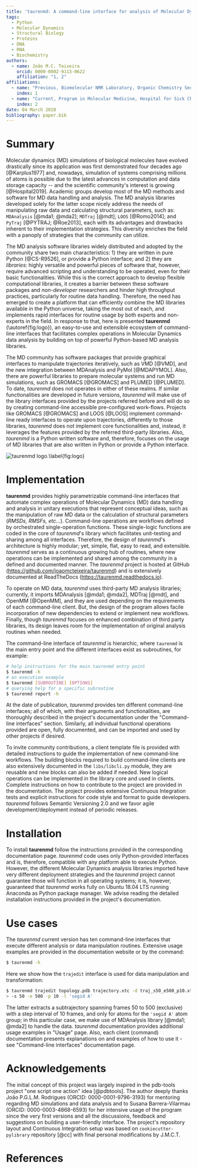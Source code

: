 ```yaml
---
title: 'taurenmd: A command-line interface for analysis of Molecular Dynamics simulations.'
tags:
  - Python
  - Molecular Dynamics
  - Structural Biology
  - Proteins
  - DNA
  - RNA
  - Biochemistry
authors:
  - name: João M.C. Teixeira
    orcid: 0000-0002-9113-0622
    affiliation: "1, 2"
affiliations:
  - name: "Previous, Biomolecular NMR Laboratory, Organic Chemistry Section, Inorganic and Organic Chemistry Department, University of Barcelona, Baldiri Reixac 10-12, Barcelona 08028, Spain"
    index: 1
  - name: "Current, Program in Molecular Medicine, Hospital for Sick Children, Toronto, Ontario M5G 0A4, Canada"
    index: 2
date: 04 March 2020
bibliography: paper.bib
---
```


# Summary

Molecular dynamics (MD) simulations of biological molecules have evolved drastically since its application was first demonstrated four decades ago [@Karplus1977] and, nowadays, simulation of systems comprising millions of atoms is possible due to the latest advances in computation and data storage capacity -- and the scientific community's interest is growing [@Hospital2019]. Academic groups develop most of the MD methods and software for MD data handling and analysis. The MD analysis libraries developed solely for the latter scope nicely address the needs of manipulating raw data and calculating structural parameters, such as: `MDAnalysis` [@mda1; @mda2]; `MDTraj` [@mdt]; `LOOS` [@Romo2014]; and `PyTraj` [@PYTRAJ; @Roe2013], each with its advantages and drawbacks inherent to their implementation strategies. This diversity enriches the field with a panoply of strategies that the community can utilize.

The MD analysis software libraries widely distributed and adopted by the community share two main characteristics: 1) they are written in pure Python [@CS-R9526], or provide a Python interface; and 2) they are *libraries*: highly versatile and powerful pieces of software that, however, require advanced scripting and understanding to be operated, even for their basic functionalities. While this is the correct approach to develop flexible computational libraries, it creates a barrier between these software packages and *non-developer* researchers and hinder high throughput practices, particularly for routine data handling. Therefore, the need has emerged to create a platform that can efficiently combine the MD libraries available in the Python universe, taking the most out of each, and implements rapid interfaces for routine usage by both experts and non-experts in the field. In response to that, here is presented **taurenmd** (\autoref{fig:logo}), an easy-to-use and extensible ecosystem of command-line interfaces that facilitates complex operations in Molecular Dynamics data analysis by building on top of powerful Python-based MD analysis libraries.

The MD community has software packages that provide graphical interfaces to manipulate trajectories iteratively, such as VMD [@VMD], and the new integration between MDAnalysis and PyMol [@MDAPYMOL]. Also, there are powerful libraries to prepare molecular systems and run MD simulations, such as GROMACS [@GROMACS] and PLUMED [@PLUMED]. To date, *taurenmd* does not operates in either of these realms. If similar functionalities are developed in future versions, *taurenmd* will make use of the library interfaces provided by the projects referred before and will do so by creating command-line accessible pre-configured work-flows. Projects like GROMACS [@GROMACS] and LOOS [@LOOS] implement command-line ready interfaces to operate upon trajectories, differently to those libraries, *taurenmd* does not implement core functionalities and, instead, it leverages the features provided by the referred third-party libraries. Also, *taurenmd* is a Python written software and, therefore, focuses on the usage of MD libraries that are also written in Python or provide a Python interface.

![taurenmd logo.\label{fig:logo}](../docs/logo/taurenmd_logo_black_readme.png)

# Implementation

**taurenmd** provides highly parametrizable command-line interfaces that automate complex operations of Molecular Dynamics (MD) data handling and analysis in unitary executions that represent conceptual ideas, such as the manipulation of raw MD data or the calculation of structural parameters (*RMSDs, RMSFs, etc...*). Command-line operations are workflows defined by orchestrated single-operation functions. These single-logic functions are coded in the core of *taurenmd*'s library which facilitates unit-testing and sharing among all interfaces. Therefore, the design of *taurenmd*'s architecture is highly modular; yet, simple, flat, easy to read, and extensible. *taurenmd* serves as a continuous growing hub of routines, where new operations can be implemented and shared among the community in a defined and documented manner. The *taurenmd* project is hosted at GitHub (https://github.com/joaomcteixeira/taurenmd) and is extensively documented at ReadTheDocs (https://taurenmd.readthedocs.io).

To operate on MD data, *taurenmd* uses third-party MD analysis libraries; currently, it imports MDAnalysis [@mda1; @mda2], MDTraj [@mdt], and OpenMM [@OpenMM], and they are used depending on the requirements of each command-line client. But, the design of the program allows facile incorporation of new dependencies to extend or implement new workflows. Finally, though *taurenmd* focuses on enhanced combination of third party libraries, its design leaves room for the implementation of original analysis routines when needed.

The command-line interface of *taurenmd* is hierarchic, where `taurenmd` is the main entry point and the different interfaces exist as subroutines, for example:

```bash
# help instructions for the main taurenmd entry point
$ taurenmd -h
# an execution example
$ taurenmd [SUBROUTINE] [OPTIONS]
# querying help for a specific subroutine
$ taurenmd report -h
```

At the date of publication, *taurenmd* provides ten different command-line interfaces; all of which, with their arguments and functionalities, are thoroughly described in the project's documentation under the "Command-line interfaces" section. Similarly, all individual functional operations provided are open, fully documented, and can be imported and used by other projects if desired.

To invite community contributions, a client template file is provided with detailed instructions to guide the implementation of new command-line workflows. The building blocks required to build command-line clients are also extensively documented in the `libs/libcli.py` module, they are reusable and new blocks can also be added if needed. New logical operations can be implemented in the library core and used in clients. Complete instructions on how to contribute to the project are provided in the documentation. The project provides extensive Continuous Integration tests and explicit instructions for code style and format to guide developers. *taurenmd* follows Semantic Versioning 2.0 and we favor agile development/deployment instead of periodic releases.

# Installation

To install **taurenmd** follow the instructions provided in the corresponding documentation page. *taurenmd* code uses only Python-provided interfaces and is, therefore, compatible with any platform able to execute Python. However, the different Molecular Dynamics analysis libraries imported have very different deployment strategies and the *taurenmd* project cannot guarantee those will function in all operating systems; it is, however, guaranteed that *taurenmd* works fully on Ubuntu 18.04 LTS running Anaconda as Python package manager. We advise reading the detailed installation instructions provided in the project's documentation.

# Use cases

The *taurenmd* current version has ten command-line interfaces that execute different analysis or data manipulation routines. Extensive usage examples are provided in the documentation website or by the command:

```bash
$ taurenmd -h
```

Here we show how the `trajedit` interface is used for data manipulation and transformation:

```bash
$ taurenmd trajedit topology.pdb trajectory.xtc -d traj_s50_e500_p10.xtc \
> -s 50 -e 500 -p 10 -l 'segid A'
```

The latter extracts a subtrajectory spanning frames 50 to 500 (exclusive) with a step interval of 10 frames, and only for atoms for the `'segid A'` atom group; in this particular case, we make use of MDAnalysis library [@mda1; @mda2] to handle the data. *taurenmd* documentation provides additional usage examples in "Usage" page. Also, each client (command) documentation presents explanations on and examples of how to use it - see "Command-line interfaces" documentation page.

# Acknowledgements

The initial concept of this project was largely inspired in the pdb-tools project "one script one action" idea [@pdbtools]. The author deeply thanks João P.G.L.M. Rodrigues (ORCID: 0000-0001-9796-3193) for mentoring regarding MD simulations and data analysis and to Susana Barrera-Vilarmau (ORCID: 0000-0003-4868-6593) for her intensive usage of the program since the very first versions and all the discussions, feedback and suggestions on building a user-friendly interface. The project's repository layout and Continuous Integration setup was based on `cookiecutter-pylibrary` repository [@cc] with final personal modifications by J.M.C.T.

# References
